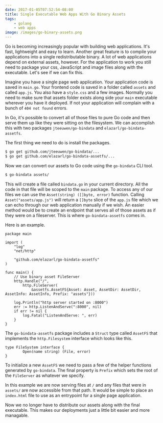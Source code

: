```yaml
---
date: 2017-01-05T07:52:54-08:00
title: Single Executable Web Apps With Go Binary Assets
tags:
    - golang
    - web apps
image: /images/go-binary-assets.png
---
```

Go is becoming increasingly popular with building web applications. It's fast, lightweight and easy to learn. Another great feature is to compile your applications into a single redistributable binary. A lot of web applications depend on external assets, however. For the application to work you still need to package your css, JavaScript and image files along with the executable. Let's see if we can fix this.

<!--more-->

Imagine you have a single page web application. Your application code is saved in `main.go`. Your frontend code is saved in a folder called `assets` and called `app.js`. You also have a `style.css` and a few images. Normally you need to make sure that assets folder exists along side your `main` executable wherever you have it deployed. If not your application will complain with a bunch of `404 not found` errors.

In Go, it's possible to convert all of those files to pure Go code and then serve them up like they were sitting on the filesystem. We can accomplish this with two packages `jteeuwen/go-bindata` and `elazarl/go-bindata-assetfs`.

The first thing we need to do is install the packages.

```bash
$ go get github.com/jteeuwen/go-bindata/...
$ go get github.com/elazarl/go-bindata-assetfs/...
```

Now we can convert our assets to Go code using the `go-bindata` CLI tool.

```bash
$ go-bindata assets/
```

This will create a file called `bindata.go` in your current directory. All the code in that file will be scoped to the `main` package. To access any of our files we can use the `Asset(string) ([]byte, error)` function. Calling `Asset("assets/app.js")` will return a `[]byte` slice of the `app.js` file which we can echo through our web application manually if we wish. An easier method would be to create an endpoint that serves all of those assets as if they were on a fileserver. This is where `go-bindata-assetfs` comes in.

Here is an example.

```
package main

import (
	"log"
	"net/http"

	"github.com/elazarl/go-bindata-assetfs"
)

func main() {
	// Use binary asset FileServer
	http.Handle("/",
		http.FileServer(
			&assetfs.AssetFS{Asset: Asset, AssetDir: AssetDir, AssetInfo: AssetInfo, Prefix: "assets"}))

	log.Println("http server started on :8000")
	err := http.ListenAndServe(":8000", nil)
	if err != nil {
		log.Fatal("ListenAndServe: ", err)
	}
}
```

The `go-bindata-assetfs` package includes a `Struct` type called `AssetFS` that implements the `http.Filesystem` interface which looks like this.

```
type FileSystem interface {
        Open(name string) (File, error)
}
```

To initialize a new `AssetFS` we need to pass a few of the helper functions generated by `go-bindata`. The final property is `Prefix` which sets the root of the `FileServer` as whatever we specify.

In this example we are now serving files at `/` and any files that were in `assets/` are now accessible from that path. It would be simple to place an `index.html` file to use as an entrypoint for a single page application.

Now we no longer have to distribute our assets along with the final executable. This makes our deployments just a little bit easier and more managable.